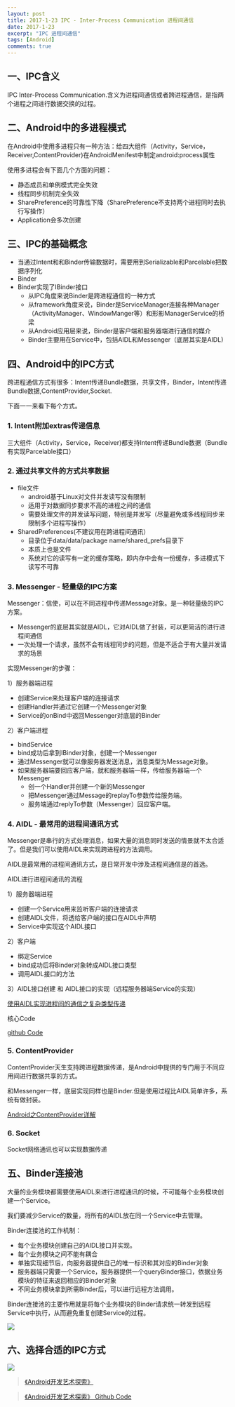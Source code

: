 ```yaml
---
layout: post
title: 2017-1-23 IPC - Inter-Process Communication 进程间通信
date: 2017-1-23
excerpt: "IPC 进程间通信"
tags: [Android]
comments: true
---
```


## 一、IPC含义

IPC Inter-Process Communication.含义为进程间通信或者跨进程通信，是指两个进程之间进行数据交换的过程。


## 二、Android中的多进程模式

在Android中使用多进程只有一种方法：给四大组件（Activity，Service，Receiver,ContentProvider)在AndroidMenifest中制定android:process属性

使用多进程会有下面几个方面的问题：

- 静态成员和单例模式完全失效
- 线程同步机制完全失效
- SharePreference的可靠性下降（SharePreference不支持两个进程同时去执行写操作）
- Application会多次创建

## 三、IPC的基础概念

- 当通过Intent和和Binder传输数据时，需要用到Serializable和Parcelable把数据序列化
- Binder
- Binder实现了IBinder接口
    - 从IPC角度来说Binder是跨进程通信的一种方式
    - 从framework角度来说，Binder是ServiceManager连接各种Manager（ActivityManager、WindowManger等）和形影ManagerService的桥梁
    - 从Android应用层来说，Binder是客户端和服务器端进行通信的媒介
    - Binder主要用在Service中，包括AIDL和Messenger（底层其实是AIDL)

## 四、Android中的IPC方式

跨进程通信方式有很多：Intent传递Bundle数据，共享文件，Binder，Intent传递Bundle数据,ContentProvider,Socket.

下面一一来看下每个方式。

### 1. Intent附加extras传递信息

三大组件（Activity，Service，Receiver)都支持Intent传递Bundle数据（Bundle有实现Parcelable接口）

### 2. 通过共享文件的方式共享数据

- file文件
    - android基于Linux对文件并发读写没有限制
    - 适用于对数据同步要求不高的进程之间的通信
    - 需要处理文件的并发读写问题，特别是并发写（尽量避免或多线程同步来限制多个进程写操作）
- SharedPreferences(不建议用在跨进程间通讯）
    - 目录位于data/data/package name/shared_prefs目录下
    - 本质上也是文件
    - 系统对它的读写有一定的缓存策略，即内存中会有一份缓存，多进模式下读写不可靠

### 3. Messenger - 轻量级的IPC方案

Messenger：信使，可以在不同进程中传递Message对象。是一种轻量级的IPC方案。

- Messenger的底层其实就是AIDL，它对AIDL做了封装，可以更简洁的进行进程间通信
- 一次处理一个请求，虽然不会有线程同步的问题，但是不适合于有大量并发请求的场景

实现Messenger的步骤：

1）服务器端进程

- 创建Service来处理客户端的连接请求
- 创建Handler并通过它创建一个Messenger对象
- Service的onBind中返回Messenger对底层的Binder

2）客户端进程

- bindService
- bind成功后拿到IBinder对象，创建一个Messenger
- 通过Messenger就可以像服务器发送消息，消息类型为Message对象。
- 如果服务器端要回应客户端，就和服务器端一样，传给服务器端一个Messenger
    - 创一个Handler并创建一个新的Messenger
    - 把Messenger通过Message的replayTo参数传给服务端。
    - 服务端通过replyTo参数（Messenger）回应客户端。

### 4. AIDL - 最常用的进程间通讯方式

Messenger是串行的方式处理消息，如果大量的消息同时发送的情景就不太合适了。但是我们可以使用AIDL来实现跨进程的方法调用。

AIDL是最常用的进程间通讯方式，是日常开发中涉及进程间通信是的首选。

AIDL进行进程间通讯的流程

1）服务器端进程

- 创建一个Service用来监听客户端的连接请求
- 创建AIDL文件，将透给客户端的接口在AIDL中声明
- Service中实现这个AIDL接口

2）客户端

- 绑定Service
- bind成功后将Binder对象转成AIDL接口类型
- 调用AIDL接口的方法

3）AIDL接口创建 和 AIDL接口的实现（远程服务器端Service的实现）

[使用AIDL实现进程间的通信之复杂类型传递](http://blog.csdn.net/liuhe688/article/details/6409708)


核心Code


[github Code](https://github.com/vivianking6855/android-advanced)

### 5. ContentProvider 

ContentProvider天生支持跨进程数据传递，是Android中提供的专门用于不同应用间进行数据共享的方式。

和Messenger一样，底层实现同样也是Binder.但是使用过程比AIDL简单许多，系统有做封装。

[Android之ContentProvider详解](http://blog.csdn.net/x605940745/article/details/16118939)

### 6. Socket

Socket网络通讯也可以实现数据传递

## 五、Binder连接池

大量的业务模块都需要使用AIDL来进行进程通讯的时候，不可能每个业务模块创建一个Service。

我们要减少Service的数量，将所有的AIDL放在同一个Service中去管理。

Binder连接池的工作机制：

- 每个业务模块创建自己的AIDL接口并实现。
- 每个业务模块之间不能有耦合
- 单独实现细节后，向服务器提供自己的唯一标识和其对应的Binder对象
- 服务器端只需要一个Service，服务器提供一个queryBinder接口，依据业务模块的特征来返回相应的Binder对象
- 不同业务模块拿到所需Binder后，可以进行远程方法调用。

Binder连接池的主要作用就是将每个业务模块的Binder请求统一转发到远程Service中执行，从而避免重复创建Service的过程。

![](http://i.imgur.com/d5OMZwA.jpg)


## 六、选择合适的IPC方式

![](http://i.imgur.com/x7EfgS9.jpg)


> [《Android开发艺术探索》](http://download.csdn.net/download/jsntghf/9602444)

> [《Android开发艺术探索》 Github Code](https://github.com/singwhatiwanna/android-art-res)